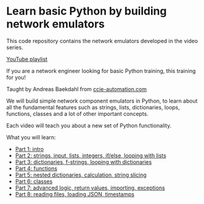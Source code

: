 # Learn basic Python by building network emulators

This code repository contains the network emulators developed in the video series.

[YouTube playlist](https://www.youtube.com/playlist?list=PLSXN1KTaM4dfxmuX5KskAUgBF2qaxc5NC)

If you are a network engineer looking for basic Python training, this training for you!

Taught by Andreas Baekdahl from [ccie-automation.com](https://ccie-automation.com)

We will build simple network component emulators in Python, to learn about all the fundamental features such as strings, lists, dictionaries, loops, functions, classes and a lot of other important concepts.

Each video will teach you about a new set of Python functionality.

What you will learn:

- [Part 1: intro](https://youtu.be/eYwZJ6iFnhk)
- [Part 2: strings, input, lists, integers, if/else, looping with lists](https://youtu.be/C7BBzLcZuZI)
- [Part 3: dictionaries, f-strings, looping with dictionaries](https://youtu.be/9FNgnlZBx18)
- [Part 4: functions](https://youtu.be/dxqzDD0tnlA)
- [Part 5: nested dictionaries, calculation, string slicing](https://youtu.be/kGW8mRgqJoI)
- [Part 6: classes](https://youtu.be/AicxbYePFiI)
- [Part 7: advanced logic, return values, importing, exceptions](https://youtu.be/7zwflmQjGVw)
- [Part 8: reading files, loading JSON, timestamps](https://youtu.be/hRccS8gOO5g)
